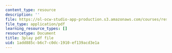 ```yaml
---
content_type: resource
description: ''
file: https://ol-ocw-studio-app-production.s3.amazonaws.com/courses/res-3-002-collaborative-design-and-creative-expression-with-arduino-microcontrollers-january-iap-2017/1add885cb6c7c0dc1910ef139acd3e1a_WyEwjQt8gfQ.pdf
file_type: application/pdf
learning_resource_types: []
resourcetype: Document
title: 3play pdf file
uid: 1add885c-b6c7-c0dc-1910-ef139acd3e1a
---
```

